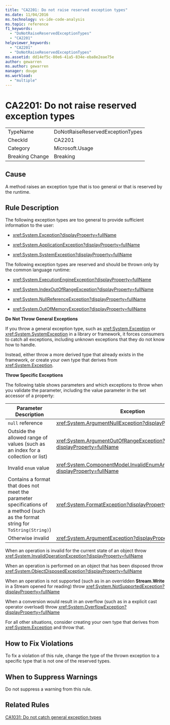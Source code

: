 ```yaml
---
title: "CA2201: Do not raise reserved exception types"
ms.date: 11/04/2016
ms.technology: vs-ide-code-analysis
ms.topic: reference
f1_keywords:
  - "DoNotRaiseReservedExceptionTypes"
  - "CA2201"
helpviewer_keywords:
  - "CA2201"
  - "DoNotRaiseReservedExceptionTypes"
ms.assetid: dd14ef5c-80e6-41a5-834e-eba8e2eae75e
author: gewarren
ms.author: gewarren
manager: douge
ms.workload:
  - "multiple"
---
```

# CA2201: Do not raise reserved exception types
|||
|-|-|
|TypeName|DoNotRaiseReservedExceptionTypes|
|CheckId|CA2201|
|Category|Microsoft.Usage|
|Breaking Change|Breaking|

## Cause
 A method raises an exception type that is too general or that is reserved by the runtime.

## Rule Description
 The following exception types are too general to provide sufficient information to the user:

-   <xref:System.Exception?displayProperty=fullName>

-   <xref:System.ApplicationException?displayProperty=fullName>

-   <xref:System.SystemException?displayProperty=fullName>

 The following exception types are reserved and should be thrown only by the common language runtime:

-   <xref:System.ExecutionEngineException?displayProperty=fullName>

-   <xref:System.IndexOutOfRangeException?displayProperty=fullName>

-   <xref:System.NullReferenceException?displayProperty=fullName>

-   <xref:System.OutOfMemoryException?displayProperty=fullName>

 **Do Not Throw General Exceptions**

 If you throw a general exception type, such as <xref:System.Exception> or <xref:System.SystemException> in a library or framework, it forces consumers to catch all exceptions, including unknown exceptions that they do not know how to handle.

 Instead, either throw a more derived type that already exists in the framework, or create your own type that derives from <xref:System.Exception>.

 **Throw Specific Exceptions**

 The following table shows parameters and which exceptions to throw when you validate the parameter, including the value parameter in the set accessor of a property:

|Parameter Description|Exception|
|---------------------------|---------------|
|`null` reference|<xref:System.ArgumentNullException?displayProperty=fullName>|
|Outside the allowed range of values (such as an index for a collection or list)|<xref:System.ArgumentOutOfRangeException?displayProperty=fullName>|
|Invalid `enum` value|<xref:System.ComponentModel.InvalidEnumArgumentException?displayProperty=fullName>|
|Contains a format that does not meet the parameter specifications of a method (such as the format string for `ToString(String)`)|<xref:System.FormatException?displayProperty=fullName>|
|Otherwise invalid|<xref:System.ArgumentException?displayProperty=fullName>|

 When an operation is invalid for the current state of an object    throw <xref:System.InvalidOperationException?displayProperty=fullName>

 When an operation is performed on an object that has been disposed    throw <xref:System.ObjectDisposedException?displayProperty=fullName>

 When an operation is not supported (such as in an overridden **Stream.Write** in a Stream opened for reading)    throw <xref:System.NotSupportedException?displayProperty=fullName>

 When a conversion would result in an overflow (such as in a explicit cast operator overload)    throw <xref:System.OverflowException?displayProperty=fullName>

 For all other situations, consider creating your own type that derives from <xref:System.Exception> and throw that.

## How to Fix Violations
 To fix a violation of this rule, change the type of the thrown exception to a specific type that is not one of the reserved types.

## When to Suppress Warnings
 Do not suppress a warning from this rule.

## Related Rules
 [CA1031: Do not catch general exception types](../code-quality/ca1031-do-not-catch-general-exception-types.md)